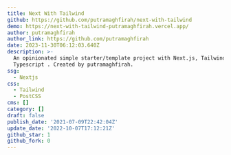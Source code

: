 ```yaml
---
title: Next With Tailwind
github: https://github.com/putramaghfirah/next-with-tailwind
demo: https://next-with-tailwind-putramaghfirah.vercel.app/
author: putramaghfirah
author_link: https://github.com/putramaghfirah
date: 2023-11-30T06:12:03.640Z
description: >-
  An opinionated simple starter/template project with Next.js, Tailwind CSS, and
  Typescript . Created by putramaghfirah.
ssg:
  - Nextjs
css:
  - Tailwind
  - PostCSS
cms: []
category: []
draft: false
publish_date: '2021-07-09T22:42:04Z'
update_date: '2022-10-07T17:12:21Z'
github_star: 1
github_fork: 0
---
```

